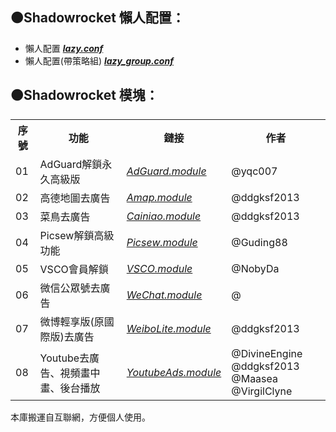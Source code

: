 ## 🟠Shadowrocket 懶人配置：

* 懶人配置 [***lazy.conf***](https://raw.githubusercontent.com/wlxuf/Shadowrocket/main/lazy.conf)
* 懶人配置(帶策略組) [***lazy_group.conf***](https://raw.githubusercontent.com/wlxuf/Shadowrocket/main/lazy_group.conf)

## 🟠Shadowrocket 模塊：

<table>
  <tr><th> 序號 </th><th> 功能 </th><th> 鏈接 </th><th> 作者 </th></tr>
  <tr><td> 01 </td><td> AdGuard解鎖永久高級版 </td><td> <a href="https://raw.githubusercontent.com/garywah/Shadowrocket/main/module/AdGuard.module"><em>AdGuard.module</em></a> </td><td> @yqc007 </td></tr>
  <tr><td> 02 </td><td> 高德地圖去廣告 </td><td> <a href="https://raw.githubusercontent.com/garywah/Shadowrocket/main/module/Amap.module"><em>Amap.module</em></a> </td><td> @ddgksf2013 </td></tr>
  <tr><td> 03 </td><td> 菜鳥去廣告 </td><td> <a href="https://raw.githubusercontent.com/garywah/Shadowrocket/main/module/Cainiao.module"><em>Cainiao.module</em></a> </td><td> @ddgksf2013 </td></tr>
  <tr><td> 04 </td><td> Picsew解鎖高級功能 </td><td> <a href="https://raw.githubusercontent.com/garywah/Shadowrocket/main/module/Picsew.module"><em>Picsew.module</em></a> </td><td> @Guding88 </td></tr>
  <tr><td> 05 </td><td> VSCO會員解鎖 </td><td> <a href="https://raw.githubusercontent.com/garywah/Shadowrocket/main/module/VSCO.module"><em>VSCO.module</em></a> </td><td> @NobyDa </td></tr>
  <tr><td> 06 </td><td> 微信公眾號去廣告 </td><td> <a href="https://raw.githubusercontent.com/garywah/Shadowrocket/main/module/WeChat.module"><em>WeChat.module</em></a> </td><td> @ </td></tr>
  <tr><td> 07 </td><td> 微博輕享版(原國際版)去廣告 </td><td> <a href="https://raw.githubusercontent.com/garywah/Shadowrocket/main/module/WeiboLite.module"><em>WeiboLite.module</em></a> </td><td> @ddgksf2013 </td></tr>
  <tr><td> 08 </td><td> Youtube去廣告、視頻畫中畫、後台播放 </td><td> <a href="https://raw.githubusercontent.com/garywah/Shadowrocket/main/module/YoutubeAds.module"><em>YoutubeAds.module</em></a> </td><td> @DivineEngine @ddgksf2013<br>@Maasea @VirgilClyne </td></tr>
</table>

本庫搬運自互聯網，方便個人使用。
